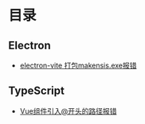 # 目录

## Electron
- [electron-vite 打包makensis.exe报错](./Electron/electron-vite打包makensis.exe报错.md)



## TypeScript

- [Vue组件引入@开头的路径报错](./TypeScript/Vue组件引入@开头的路径报错.md)

